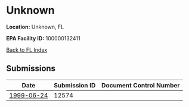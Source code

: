 # Unknown

**Location:** Unknown, FL

**EPA Facility ID:** 100000132411

[Back to FL Index](../../index.md)

## Submissions

| Date | Submission ID | Document Control Number |
|------|--------------|-------------------------|
| [1999-06-24](submissions/12574.md) | 12574 |  |
